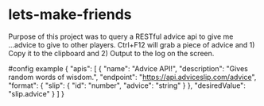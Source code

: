 # lets-make-friends
Purpose of this project was to query a RESTful advice api to give me ...advice to give to other players.
Ctrl+F12 will grab a piece of advice and 1) Copy it to the clipboard and 2) Output to the log on the screen.

#config example
{
  "apis": [
    {
      "name": "Advice API!",
      "description": "Gives random words of wisdom.",
      "endpoint": "https://api.adviceslip.com/advice",
      "format": {
        "slip": {
          "id": "number",
          "advice": "string"
        }
      },
      "desiredValue": "slip.advice"
    }
    ]
}